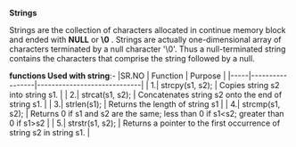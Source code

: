 **Strings**

Strings are the collection of characters allocated in continue memory block and ended with **NULL**  or  **\0** .
Strings are actually one-dimensional array of characters terminated by a null character '\0'. Thus a null-terminated string contains the characters that comprise the string followed by a null.

**functions Used with string**:-
|SR.NO  |       Function     |  Purpose                    |
|-----|-----------------|-----------------------------|
|  1.|     strcpy(s1, s2);          |          Copies string s2 into string s1.      |
| 2.|         strcat(s1, s2);       |                        Concatenates string s2 onto the end of string s1.     |
|  3.|   strlen(s1);            |             Returns the length of string s1 |
|  4.|          strcmp(s1, s2);     |   Returns 0 if s1 and s2 are the same; less than 0 if s1<s2; greater than 0 if s1>s2                          |
|  5.|            strstr(s1, s2);   |   Returns a pointer to the first occurrence of string s2 in string s1.                          |
